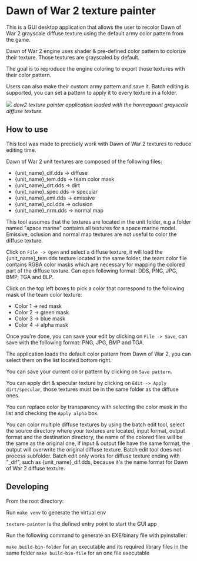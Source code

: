 # Dawn of War 2 texture painter

This is a GUI desktop application that allows the user to recolor Dawn of War 2 grayscale diffuse texture using the default army color pattern from the game.

Dawn of War 2 engine uses shader & pre-defined color pattern to colorize their texture. Those textures are grayscaled by default.

The goal is to reproduce the engine coloring to export those textures with their color pattern.

Users can also make their custom army pattern and save it. Batch editing is supported, you can set a pattern to apply it to every texture in a folder.


![](https://i.imgur.com/VXFjzkh.jpg)
_dow2 texture painter application loaded with the hormagaunt grayscale diffuse texture._

## How to use

This tool was made to precisely work with Dawn of War 2 textures to reduce
editing time.

Dawn of War 2 unit textures are composed of the following files:
* {unit_name}_dif.dds -> diffuse
* {unit_name}_tem.dds -> team color mask
* {unit_name}_drt.dds -> dirt
* {unit_name}_spec.dds -> specular
* {unit_name}_emi.dds -> emissive
* {unit_name}_ocl.dds -> oclusion
* {unit_name}_nrm.dds -> normal map

This tool assumes that the textures are located in the unit folder, e.g a folder
named "space marine" contains all textures for a space marine model.
Emissive, oclusion and normal map textures are not useful to color the diffuse texture.

Click on `File -> Open` and select a diffuse texture, it will load the
{unit_name}_tem.dds texture located in the same folder, the team color file
contains RGBA color masks which are necessary for mapping the colored part of the
diffuse texture. Can open following format: DDS, PNG, JPG, BMP, TGA and BLP.

Click on the top left boxes to pick a color that correspond to the following mask of the
team color texture:
* Color 1 -> red mask
* Color 2 -> green mask
* Color 3 -> blue mask
* Color 4 -> alpha mask

Once you're done, you can save your edit by clicking on `File -> Save`, can save
with the following format: PNG, JPG, BMP and TGA.

The application loads the default color pattern from Dawn of War 2, you can
select them on the list located bottom right.

You can save your current color pattern by clicking on `Save pattern`.

You can apply dirt & specular texture by clicking on `Edit -> Apply dirt/specular`,
those textures must be in the same folder as the diffuse ones.

You can replace color by transparency with selecting the color mask in the list
and checking the  `Apply alpha` box.

You can color multiple diffuse textures by using the batch edit tool, select the source
directory where your textures are located, input format, output format and the
destination directory, the name of the colored files will be the same as the
original one, if input & output file have the same format, the output will overwrite
the original diffuse texture. Batch edit tool does not process subfolder.
Batch edit only works for diffuse texture ending with "_dif", such as {unit_name}_dif.dds,
because it's the name format for Dawn of War 2 diffuse texture.

## Developing
From the root directory:

Run `make venv` to generate the virtual env

`texture-painter` is the defined entry point to start the GUI app

Run the following command to generate an EXE/binary file with pyinstaller:

`make build-bin-folder` for an executable and its required library files
in the same folder
`make build-bin-file` for an one file executable
